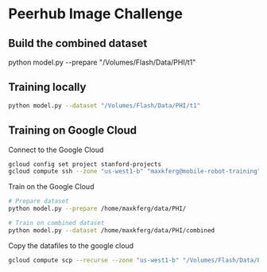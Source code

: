 # Peerhub Image Challenge


## Build the combined dataset
python model.py --prepare "/Volumes/Flash/Data/PHI/t1"

## Training locally
```sh
python model.py --dataset "/Volumes/Flash/Data/PHI/t1"
```


## Training on Google Cloud

Connect to the Google Cloud
```sh
gcloud config set project stanford-projects
gcloud compute ssh --zone "us-west1-b" "maxkferg@mobile-robot-training"
```

Train on the Google Cloud
```sh
# Prepare dataset
python model.py --prepare /home/maxkferg/data/PHI/

# Train on combined dataset
python model.py --dataset /home/maxkferg/data/PHI/combined
```

Copy the datafiles to the google cloud
```sh
gcloud compute scp --recurse --zone "us-west1-b" "/Volumes/Flash/Data/PHI/t1"  "maxkferg@mobile-robot-training:data/PHI/"
```